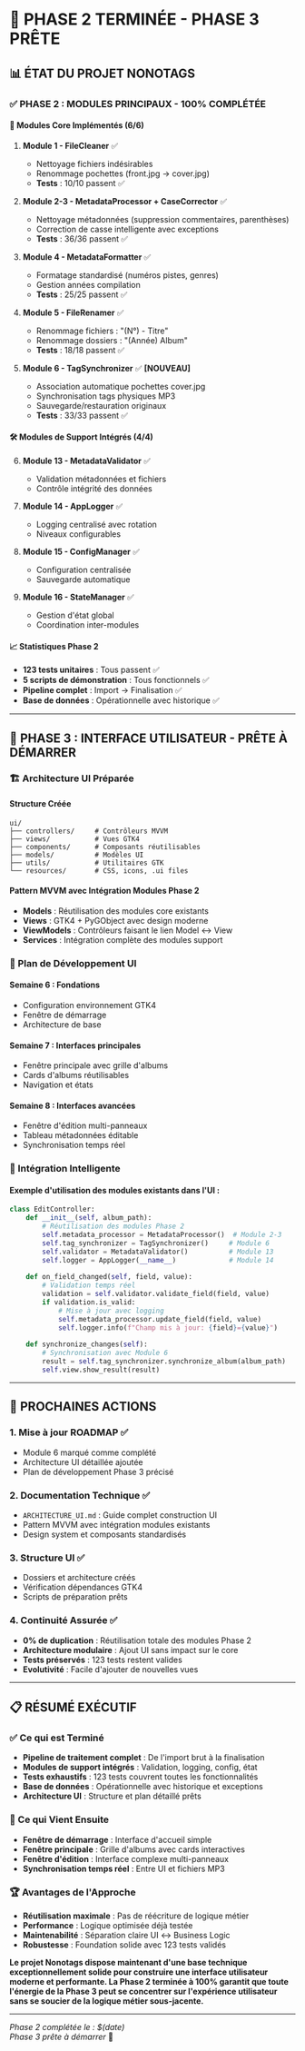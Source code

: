 # 🎯 PHASE 2 TERMINÉE - PHASE 3 PRÊTE

## 📊 ÉTAT DU PROJET NONOTAGS

### ✅ PHASE 2 : MODULES PRINCIPAUX - **100% COMPLÉTÉE**

#### 🔧 Modules Core Implémentés (6/6)

1. **Module 1 - FileCleaner** ✅
   - Nettoyage fichiers indésirables
   - Renommage pochettes (front.jpg → cover.jpg)
   - **Tests** : 10/10 passent ✅

2. **Module 2-3 - MetadataProcessor + CaseCorrector** ✅
   - Nettoyage métadonnées (suppression commentaires, parenthèses)
   - Correction de casse intelligente avec exceptions
   - **Tests** : 36/36 passent ✅

3. **Module 4 - MetadataFormatter** ✅
   - Formatage standardisé (numéros pistes, genres)
   - Gestion années compilation
   - **Tests** : 25/25 passent ✅

4. **Module 5 - FileRenamer** ✅
   - Renommage fichiers : "(N°) - Titre"
   - Renommage dossiers : "(Année) Album"
   - **Tests** : 18/18 passent ✅

5. **Module 6 - TagSynchronizer** ✅ **[NOUVEAU]**
   - Association automatique pochettes cover.jpg
   - Synchronisation tags physiques MP3
   - Sauvegarde/restauration originaux
   - **Tests** : 33/33 passent ✅

#### 🛠️ Modules de Support Intégrés (4/4)

6. **Module 13 - MetadataValidator** ✅
   - Validation métadonnées et fichiers
   - Contrôle intégrité des données

7. **Module 14 - AppLogger** ✅
   - Logging centralisé avec rotation
   - Niveaux configurables

8. **Module 15 - ConfigManager** ✅
   - Configuration centralisée
   - Sauvegarde automatique

9. **Module 16 - StateManager** ✅
   - Gestion d'état global
   - Coordination inter-modules

#### 📈 Statistiques Phase 2

- **123 tests unitaires** : Tous passent ✅
- **5 scripts de démonstration** : Tous fonctionnels ✅
- **Pipeline complet** : Import → Finalisation ✅
- **Base de données** : Opérationnelle avec historique ✅

---

## 🎨 PHASE 3 : INTERFACE UTILISATEUR - **PRÊTE À DÉMARRER**

### 🏗️ Architecture UI Préparée

#### Structure Créée
```
ui/
├── controllers/     # Contrôleurs MVVM
├── views/           # Vues GTK4
├── components/      # Composants réutilisables
├── models/          # Modèles UI
├── utils/           # Utilitaires GTK
└── resources/       # CSS, icons, .ui files
```

#### Pattern MVVM avec Intégration Modules Phase 2
- **Models** : Réutilisation des modules core existants
- **Views** : GTK4 + PyGObject avec design moderne
- **ViewModels** : Contrôleurs faisant le lien Model ↔ View
- **Services** : Intégration complète des modules support

### 🎯 Plan de Développement UI

#### Semaine 6 : Fondations
- Configuration environnement GTK4
- Fenêtre de démarrage
- Architecture de base

#### Semaine 7 : Interfaces principales  
- Fenêtre principale avec grille d'albums
- Cards d'albums réutilisables
- Navigation et états

#### Semaine 8 : Interfaces avancées
- Fenêtre d'édition multi-panneaux
- Tableau métadonnées éditable
- Synchronisation temps réel

### 🔧 Intégration Intelligente

#### Exemple d'utilisation des modules existants dans l'UI :

```python
class EditController:
    def __init__(self, album_path):
        # Réutilisation des modules Phase 2
        self.metadata_processor = MetadataProcessor()  # Module 2-3
        self.tag_synchronizer = TagSynchronizer()     # Module 6
        self.validator = MetadataValidator()          # Module 13
        self.logger = AppLogger(__name__)             # Module 14
        
    def on_field_changed(self, field, value):
        # Validation temps réel
        validation = self.validator.validate_field(field, value)
        if validation.is_valid:
            # Mise à jour avec logging
            self.metadata_processor.update_field(field, value)
            self.logger.info(f"Champ mis à jour: {field}={value}")
        
    def synchronize_changes(self):
        # Synchronisation avec Module 6
        result = self.tag_synchronizer.synchronize_album(album_path)
        self.view.show_result(result)
```

---

## 🚀 PROCHAINES ACTIONS

### 1. Mise à jour ROADMAP ✅
- Module 6 marqué comme complété
- Architecture UI détaillée ajoutée
- Plan de développement Phase 3 précisé

### 2. Documentation Technique ✅
- `ARCHITECTURE_UI.md` : Guide complet construction UI
- Pattern MVVM avec intégration modules existants
- Design system et composants standardisés

### 3. Structure UI ✅
- Dossiers et architecture créés
- Vérification dépendances GTK4
- Scripts de préparation prêts

### 4. Continuité Assurée ✅
- **0% de duplication** : Réutilisation totale des modules Phase 2
- **Architecture modulaire** : Ajout UI sans impact sur le core
- **Tests préservés** : 123 tests restent valides
- **Evolutivité** : Facile d'ajouter de nouvelles vues

---

## 📋 RÉSUMÉ EXÉCUTIF

### ✅ Ce qui est Terminé
- **Pipeline de traitement complet** : De l'import brut à la finalisation
- **Modules de support intégrés** : Validation, logging, config, état
- **Tests exhaustifs** : 123 tests couvrent toutes les fonctionnalités
- **Base de données** : Opérationnelle avec historique et exceptions
- **Architecture UI** : Structure et plan détaillé prêts

### 🎯 Ce qui Vient Ensuite  
- **Fenêtre de démarrage** : Interface d'accueil simple
- **Fenêtre principale** : Grille d'albums avec cards interactives
- **Fenêtre d'édition** : Interface complexe multi-panneaux
- **Synchronisation temps réel** : Entre UI et fichiers MP3

### 🏆 Avantages de l'Approche
- **Réutilisation maximale** : Pas de réécriture de logique métier
- **Performance** : Logique optimisée déjà testée
- **Maintenabilité** : Séparation claire UI ↔ Business Logic  
- **Robustesse** : Foundation solide avec 123 tests validés

**Le projet Nonotags dispose maintenant d'une base technique exceptionnellement solide pour construire une interface utilisateur moderne et performante. La Phase 2 terminée à 100% garantit que toute l'énergie de la Phase 3 peut se concentrer sur l'expérience utilisateur sans se soucier de la logique métier sous-jacente.**

---

*Phase 2 complétée le : $(date)*  
*Phase 3 prête à démarrer* 🎨
